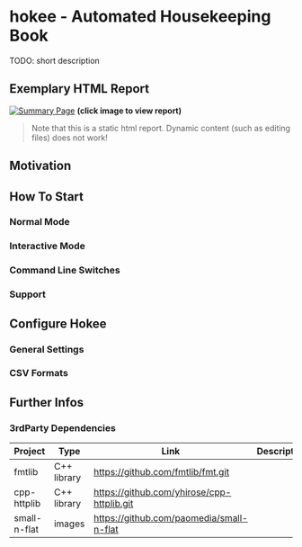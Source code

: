 # hokee - Automated Housekeeping Book

TODO: short description

## Exemplary HTML Report

[![Summary Page](https://repository-images.githubusercontent.com/270410626/7366c480-cb92-11ea-98b1-908f059a0013)](http://stephanschedler.github.io/hokee)
**(click image to view report)**

> Note that this is a static html report. Dynamic content (such as editing files) does not work!

## Motivation

## How To Start

### Normal Mode

### Interactive Mode

### Command Line Switches

### Support

## Configure Hokee

### General Settings

### CSV Formats

## Further Infos

### 3rdParty Dependencies 

Project | Type |Link | Description
--- | --- | --- | ---
fmtlib | C++ library | https://github.com/fmtlib/fmt.git | 
cpp-httplib | C++ library | https://github.com/yhirose/cpp-httplib.git |
small-n-flat | images | https://github.com/paomedia/small-n-flat | 